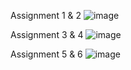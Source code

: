 Assignment 1 & 2
![image](https://github.com/niyati-thakkar/MergedAssignments/assets/95992115/961028f3-86e1-4f16-97b0-2b7eb7e54e57)

Assignment 3 & 4
![image](https://github.com/niyati-thakkar/MergedAssignments/assets/95992115/7d09ffef-a127-42be-8f99-5a68ade9e238)

Assignment 5 & 6
![image](https://github.com/niyati-thakkar/MergedAssignments/assets/95992115/a9c06bef-02a2-415e-9098-166dd787b0c4)
